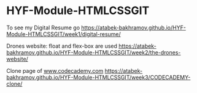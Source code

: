# HYF-Module-HTMLCSSGIT

To see my Digital Resume go https://atabek-bakhramov.github.io/HYF-Module-HTMLCSSGIT/week1/digital-resume/

Drones website: float and flex-box are used https://atabek-bakhramov.github.io/HYF-Module-HTMLCSSGIT/week2/the-drones-website/

Clone page of www.codecademy.com https://atabek-bakhramov.github.io/HYF-Module-HTMLCSSGIT/week3/CODECADEMY-clone/
